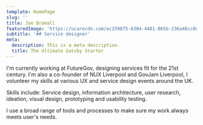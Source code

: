 ```yaml
---
template: HomePage
slug: ''
title: Joe Bramall
featuredImage: 'https://ucarecdn.com/ec259875-6304-4401-865b-236a46cc0d72/'
subtitle: '## Service designer'
meta:
  description: This is a meta description.
  title: The Ultimate Gatsby Starter
---
```

I'm currently working at FutureGov, designing services fit for the 21st century. I'm also a co-founder of NUX Liverpool and GovJam Liverpool, I volunteer my skills at various UX and service design events around the UK.

Skills include: Service design, information architecture, user research, ideation, visual design, prototyping and usability testing.

I use a broad range of tools and processes to make sure my work always meets user's needs.

